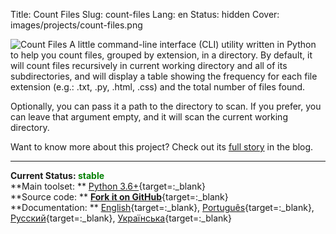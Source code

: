 Title: Count Files
Slug: count-files
Lang: en
Status: hidden
Cover: images/projects/count-files.png

![Count Files]({static}/images/projects/count-files.png)
A little command-line interface (CLI) utility written in Python to help you count files, grouped by extension, in a directory. By default, it will count files recursively in current working directory and all of its subdirectories, and will display a table showing the frequency for each file extension (e.g.: .txt, .py, .html, .css) and the total number of files found.

Optionally, you can pass it a path to the directory to scan. If you prefer, you can leave that argument empty, and it will scan the current working directory.

Want to know more about this project? Check out its [full story]({filename}/articles/2018/2018-05-01_new_project_count_files.md) in the blog.

___

**Current Status: <span style="color:green">stable</span>**  
**Main toolset: ** [Python 3.6+](https://www.python.org){target=:_blank}  
**Source code: ** [**Fork it on GitHub**](https://github.com/victordomingos/Count-files){target=:_blank}  
**Documentation: ** [English](https://countfiles.readthedocs.io/en/latest/){target=:_blank}, [Portugu&ecirc;s](https://github.com/victordomingos/Count-files/blob/master/docs/Documentation_PT.md){target=:_blank}, [&#x420;&#x443;&#x441;&#x441;&#x43A;&#x438;&#x439;](https://github.com/victordomingos/Count-files/tree/master/docs/documentation_ru/README.md){target=:_blank}, [&#x423;&#x43A;&#x440;&#x430;&#x457;&#x43D;&#x441;&#x44C;&#x43A;&#x430;](https://github.com/victordomingos/Count-files/blob/master/docs/README_UA.md){target=:_blank}


